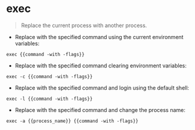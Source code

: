 # exec

> Replace the current process with another process.

- Replace with the specified command using the current environment variables:

`exec {{command -with -flags}}`

- Replace with the specified command clearing environment variables:

`exec -c {{command -with -flags}}`

- Replace with the specified command and login using the default shell:

`exec -l {{command -with -flags}}`

- Replace with the specified command and change the process name:

`exec -a {{process_name}} {{command -with -flags}}`
